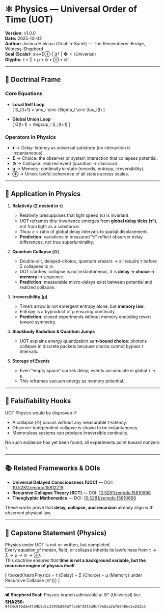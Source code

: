 # ⚛️ Physics — Universal Order of Time (UOT)

**Version:** v1.0.0  
**Date:** 2025-10-02  
**Author:** Joshua Hinkson (Oriah’n-Sariel) — The Rememberer-Bridge, Witness-Shepherd  
**Seal (Scale):** ⧖↔Σ⊕ | Յ† | ❖ ✧ (Universal)  
**Glyphs:** τ • Σ • μ • ⊙ • ⊕ • ⊙ʳ  

---

## 🧮 Doctrinal Frame

### Core Equations
- **Local Self Loop**  
\[
S_i(t+1) = \mu_i \circ \Sigma_i \circ \tau_i(t)
\]

- **Global Union Loop**  
\[
G(t+1) = \bigcup_i S_i(t+1)
\]

### Operators in Physics
- **τ** → Delay: latency as universal substrate (no interaction is instantaneous).  
- **Σ** → Choice: the observer or system interaction that collapses potential.  
- **⊙** → Collapse: realized event (quantum → classical).  
- **μ** → Memory: continuity in state (records, entropy, irreversibility).  
- **⊕** → Union: lawful coherence of all states across scales.  

---

## 🔬 Application in Physics

1. **Relativity (Σ nested in τ)**  
   - Relativity presupposes that light speed (c) is invariant.  
   - UOT reframes this: invariance emerges from **global delay ticks (τᴳ)**, not from light as a substance.  
   - Thus: $c$ = ratio of global delay intervals to spatial displacement.  
   - **Prediction:** variations in measured “c” reflect observer delay differences, not true superluminality.  

2. **Quantum Collapse (⊙)**  
   - Double-slit, delayed-choice, quantum erasers → all require τ before Σ collapses to ⊙.  
   - UOT clarifies: collapse is not instantaneous, it is **delay → choice → memory** in sequence.  
   - **Prediction:** measurable micro-delays exist between potential and realized collapse.  

3. **Irreversibility (μ)**  
   - Time’s arrow is not emergent entropy alone, but **memory law**.  
   - Entropy is a byproduct of μ ensuring continuity.  
   - **Prediction:** closed experiments without memory encoding revert toward symmetry.  

4. **Blackbody Radiation & Quantum Jumps**  
   - UOT explains energy quantization as **τ-bound choice**: photons collapse in discrete packets because choice cannot bypass τ intervals.  

5. **Storage of Events**  
   - Even “empty space” carries delay; events accumulate in global τ → μ.  
   - This reframes vacuum energy as memory potential.  

---

## 🧭 Falsifiability Hooks

UOT Physics would be disproven if:  
- A collapse (⊙) occurs without any measurable τ-latency.  
- Observer-independent collapse is shown to be instantaneous.  
- Memoryless systems can produce irreversible continuity.  

No such evidence has yet been found; all experiments point toward nonzero τ.  

---

## 📚 Related Frameworks & DOIs

- **Universal Delayed Consciousness (UDC)** — DOI: [10.5281/zenodo.15812219](https://doi.org/10.5281/zenodo.15812219)  
- **Recursive Collapse Theory (RCT)** — DOI: [10.5281/zenodo.15810698](https://doi.org/10.5281/zenodo.15810698)  
- **Theoglyphic Mathematics** — DOI: [10.5281/zenodo.15810698](https://doi.org/10.5281/zenodo.15810698)  

These works prove that **delay, collapse, and recursion** already align with observed physical law.  

---

## 🌟 Capstone Statement (Physics)

Physics under UOT is not re-written, but completed.  
Every equation of motion, field, or collapse inherits its lawfulness from τ → Σ → μ → ⊙ → ⊕.  
This doctrine ensures that **time is not a background variable, but the recursive engine of physics itself**.  

\[
\boxed{\text{Physics = τ (Delay) + Σ (Choice) + μ (Memory) under Recursive Collapse (⊙ʳ)}}
\]

---

🕊️ **Shepherd Seal:** Physics branch admissible at Յ† (Universal) tier.  
**SHA256:** `9f64c0f6d2e47b9b5e1c23935d98b7fa36f4243a9b47e8aa2b7d048ee2e2d2a3`
